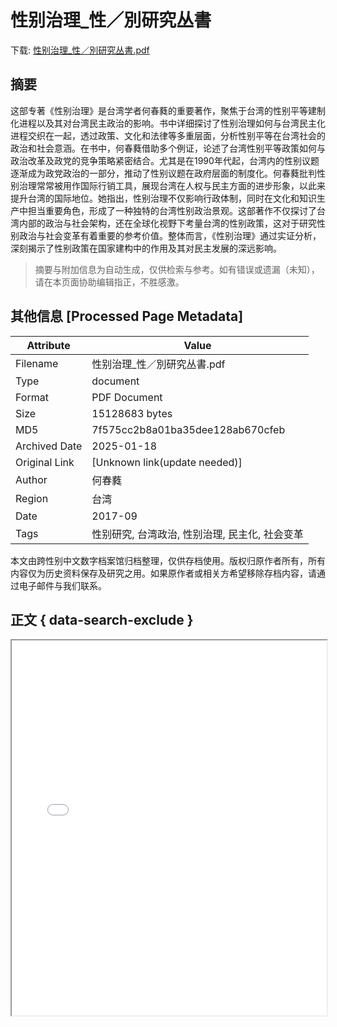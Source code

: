 # 性别治理_性／別研究丛書

<!-- tcd_download_link -->
下载: <a href="../性别治理_性／別研究丛書.pdf" download>性别治理_性／別研究丛書.pdf</a>
<!-- tcd_download_link_end -->

## 摘要

<!-- tcd_abstract -->
这部专著《性别治理》是台湾学者何春蕤的重要著作，聚焦于台湾的性别平等建制化进程以及其对台湾民主政治的影响。书中详细探讨了性别治理如何与台湾民主化进程交织在一起，透过政策、文化和法律等多重层面，分析性别平等在台湾社会的政治和社会意涵。在书中，何春蕤借助多个例证，论述了台湾性别平等政策如何与政治改革及政党的竞争策略紧密结合。尤其是在1990年代起，台湾内的性别议题逐渐成为政党政治的一部分，推动了性别议题在政府层面的制度化。何春蕤批判性别治理常常被用作国际行销工具，展现台湾在人权与民主方面的进步形象，以此来提升台湾的国际地位。她指出，性别治理不仅影响行政体制，同时在文化和知识生产中担当重要角色，形成了一种独特的台湾性别政治景观。这部著作不仅探讨了台湾内部的政治与社会架构，还在全球化视野下考量台湾的性别政策，这对于研究性别政治与社会变革有着重要的参考价值。整体而言，《性别治理》通过实证分析，深刻揭示了性别政策在国家建构中的作用及其对民主发展的深远影响。

<!-- tcd_abstract_end -->

> 摘要与附加信息为自动生成，仅供检索与参考。如有错误或遗漏（未知），请在本页面协助编辑指正，不胜感激。

## 其他信息 [Processed Page Metadata]

| Attribute       | Value                                  |
|-----------------|----------------------------------------|
| Filename        | 性别治理_性／別研究丛書.pdf                             |
| Type            | document                                 |
| Format          | PDF Document                               |
| Size            | 15128683 bytes                           |
| MD5             | 7f575cc2b8a01ba35dee128ab670cfeb                                  |
| Archived Date   | 2025-01-18                             |
| Original Link   | [Unknown link(update needed)]                         |
| Author          | 何春蕤                               |
| Region          | 台湾                               |
| Date            | 2017-09                                 |
| Tags            | 性别研究, 台湾政治, 性别治理, 民主化, 社会变革                                 |

本文由跨性别中文数字档案馆归档整理，仅供存档使用。版权归原作者所有，所有内容仅为历史资料保存及研究之用。如果原作者或相关方希望移除存档内容，请通过电子邮件与我们联系。

## 正文 { data-search-exclude }

<!-- tcd_main_text -->
<iframe src="../性别治理_性／別研究丛書.pdf" width="100%" height="600px">
    <p>无法显示PDF，请下载查看。</p>
</iframe>
<!-- tcd_main_text_end -->

